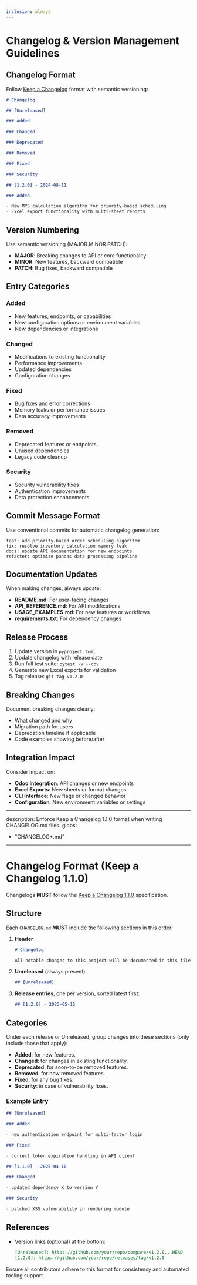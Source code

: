 ```yaml
---
inclusion: always
---
```


# Changelog & Version Management Guidelines

## Changelog Format

Follow [Keep a Changelog](https://keepachangelog.com/) format with semantic versioning:

```markdown
# Changelog

## [Unreleased]

### Added

### Changed

### Deprecated

### Removed

### Fixed

### Security

## [1.2.0] - 2024-08-11

### Added

- New MPS calculation algorithm for priority-based scheduling
- Excel export functionality with multi-sheet reports
```

## Version Numbering

Use semantic versioning (MAJOR.MINOR.PATCH):

- **MAJOR**: Breaking changes to API or core functionality
- **MINOR**: New features, backward compatible
- **PATCH**: Bug fixes, backward compatible

## Entry Categories

### Added

- New features, endpoints, or capabilities
- New configuration options or environment variables
- New dependencies or integrations

### Changed

- Modifications to existing functionality
- Performance improvements
- Updated dependencies
- Configuration changes

### Fixed

- Bug fixes and error corrections
- Memory leaks or performance issues
- Data accuracy improvements

### Removed

- Deprecated features or endpoints
- Unused dependencies
- Legacy code cleanup

### Security

- Security vulnerability fixes
- Authentication improvements
- Data protection enhancements

## Commit Message Format

Use conventional commits for automatic changelog generation:

```
feat: add priority-based order scheduling algorithm
fix: resolve inventory calculation memory leak
docs: update API documentation for new endpoints
refactor: optimize pandas data processing pipeline
```

## Documentation Updates

When making changes, always update:

- **README.md**: For user-facing changes
- **API_REFERENCE.md**: For API modifications
- **USAGE_EXAMPLES.md**: For new features or workflows
- **requirements.txt**: For dependency changes

## Release Process

1. Update version in `pyproject.toml`
2. Update changelog with release date
3. Run full test suite: `pytest -v --cov`
4. Generate new Excel exports for validation
5. Tag release: `git tag v1.2.0`

## Breaking Changes

Document breaking changes clearly:

- What changed and why
- Migration path for users
- Deprecation timeline if applicable
- Code examples showing before/after

## Integration Impact

Consider impact on:

- **Odoo Integration**: API changes or new endpoints
- **Excel Exports**: New sheets or format changes
- **CLI Interface**: New flags or changed behavior
- **Configuration**: New environment variables or settings

---

description: Enforce Keep a Changelog 1.1.0 format when writing CHANGELOG.md files.
globs:

- "CHANGELOG\*.md"

---

# Changelog Format (Keep a Changelog 1.1.0)

Changelogs **MUST** follow the [Keep a Changelog 1.1.0](https://keepachangelog.com/en/1.1.0/) specification.

## Structure

Each `CHANGELOG.md` **MUST** include the following sections in this order:

1. **Header**

   ```markdown
   # Changelog

   All notable changes to this project will be documented in this file.
   ```

2. **Unreleased** (always present)

   ```markdown
   ## [Unreleased]
   ```

3. **Release entries**, one per version, sorted latest first:

   ```markdown
   ## [1.2.0] - 2025-05-15
   ```

## Categories

Under each release or Unreleased, group changes into these sections (only include those that apply):

- **Added**: for new features.
- **Changed**: for changes in existing functionality.
- **Deprecated**: for soon-to-be removed features.
- **Removed**: for now removed features.
- **Fixed**: for any bug fixes.
- **Security**: in case of vulnerability fixes.

### Example Entry

```markdown
## [Unreleased]

### Added

- new authentication endpoint for multi-factor login

### Fixed

- correct token expiration handling in API client

## [1.1.0] - 2025-04-10

### Changed

- updated dependency X to version Y

### Security

- patched XSS vulnerability in rendering module
```

## References

- Version links (optional) at the bottom:

  ```markdown
  [Unreleased]: https://github.com/your/repo/compare/v1.2.0...HEAD
  [1.2.0]: https://github.com/your/repo/releases/tag/v1.2.0
  ```

Ensure all contributors adhere to this format for consistency and automated tooling support.
